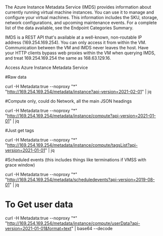 The Azure Instance Metadata Service (IMDS) provides information about currently running virtual machine instances. You can use it to manage and configure your virtual machines. This information includes the SKU, storage, network configurations, and upcoming maintenance events. For a complete list of the data available, see the Endpoint Categories Summary.

IMDS is a REST API that's available at a well-known, non-routable IP address (169.254.169.254). You can only access it from within the VM. Communication between the VM and IMDS never leaves the host. Have your HTTP clients bypass web proxies within the VM when querying IMDS, and treat 169.254.169.254 the same as 168.63.129.16.

Access Azure Instance Metadata Service

#Raw data

curl -H Metadata:true --noproxy "*" "http://169.254.169.254/metadata/instance?api-version=2021-02-01" | jq 

#Compute only, could do Network, all the main JSON headings

curl -H Metadata:true --noproxy "*" "http://169.254.169.254/metadata/instance/compute?api-version=2021-01-01" | jq 

#Just get tags

curl -H Metadata:true --noproxy "*" "http://169.254.169.254/metadata/instance/compute/tagsList?api-version=2021-01-01" | jq 

#Scheduled events (this includes things like terminations if VMSS with grace window)

curl -H Metadata:true --noproxy "*" "http://169.254.169.254/metadata/scheduledevents?api-version=2019-08-01" | jq 

# To Get user data

curl -H Metadata:true --noproxy "*" "http://169.254.169.254/metadata/instance/compute/userData?api-version=2021-01-01&format=text" | base64 --decode


